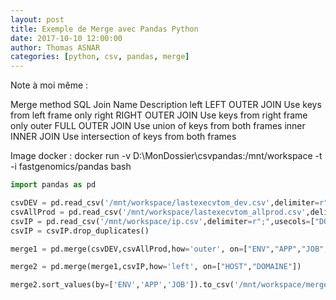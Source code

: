 ```yaml
---
layout: post
title: Exemple de Merge avec Pandas Python
date: 2017-10-10 12:00:00
author: Thomas ASNAR
categories: [python, csv, pandas, merge]
---
```

Note à moi même :

Merge method	SQL Join Name	Description
left	LEFT OUTER JOIN	Use keys from left frame only
right	RIGHT OUTER JOIN	Use keys from right frame only
outer	FULL OUTER JOIN	Use union of keys from both frames
inner	INNER JOIN	Use intersection of keys from both frames

Image docker : docker run -v D:\MonDossier\csvpandas:/mnt/workspace -t -i  fastgenomics/pandas bash

```python
import pandas as pd

csvDEV = pd.read_csv('/mnt/workspace/lastexecvtom_dev.csv',delimiter=r";",usecols=["ENV","APP","JOB","HOST","MODEAPP","MODEJOB"])
csvAllProd = pd.read_csv('/mnt/workspace/lastexecvtom_allprod.csv',delimiter=r";",usecols=["ENV","APP","JOB","HOST","MODEAPP","MODEJOB","DEBUT","FIN","STATUT","DOMAINE"])
csvIP = pd.read_csv('/mnt/workspace/ip.csv',delimiter=r";",usecols=["DOMAINE","HOST","HOSTNAME","IP"])
csvIP = csvIP.drop_duplicates()

merge1 = pd.merge(csvDEV,csvAllProd,how='outer', on=["ENV","APP","JOB","HOST"],indicator=True)

merge2 = pd.merge(merge1,csvIP,how='left', on=["HOST","DOMAINE"])

merge2.sort_values(by=['ENV','APP','JOB']).to_csv('/mnt/workspace/merged.csv',sep=";")
```
